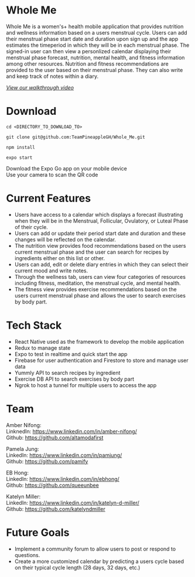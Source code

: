 # Whole Me

Whole Me is a women's+ health mobile application that provides nutrition and wellness information based on a users menstrual cycle. Users can add their menstrual phase start date and duration upon sign up and the app estimates the timeperiod in which they will be in each menstrual phase. The signed-in user can then view a personlized calendar displaying their menstrual phase forecast, nutrition, mental health, and fitness information among other resources. Nutrition and fitness recommendations are provided to the user based on their menstrual phase. They can also write and keep track of notes within a diary. 

[*View our walkthrough video*](https://www.youtube.com/watch?v=IriAv5-I9ek&ab_channel=KatelynMiller)

# Download 

```
cd <DIRECTORY_TO_DOWNLOAD_TO>

git clone git@github.com:TeamPineappleGH/Whole_Me.git

npm install

expo start
```

Download the Expo Go app on your mobile device <br />
Use your camera to scan the QR code 

# Current Features 

- Users have access to a calendar which displays a forecast illustrating when they will be in the Menstrual, Follicular, Ovulatory, or Luteal Phase of their cycle.
- Users can add or update their period start date and duration and these changes will be reflected on the calendar.
- The nutrition view provides food recommendations based on the users current menstrual phase and the user can search for recipes by ingredients either on this list or other.
- Users can add, edit or delete diary entries in which they can select their current mood and write notes.
- Through the wellness tab, users can view four categories of resources including fitness, meditation, the menstrual cycle, and mental health.
- The fitness view provides exercise recommendations based on the users current menstrual phase and allows the user to search exercises by body part.

# Tech Stack

- React Native used as the framework to develop the mobile application
- Redux to manage state
- Expo to test in realtime and quick start the app
- Firebase for user authentication and Firestore to store and manage user data
- Yummly API to search recipes by ingredient
- Exercise DB API to search exercises by body part
- Ngrok to host a tunnel for multiple users to access the app

# Team

Amber Nifong: <br /> 
LinknedIn: https://www.linkedin.com/in/amber-nifong/ <br />
Github: https://github.com/altamodafirst 

Pamela Jung: <br />
LinkedIn: https://www.linkedin.com/in/pamjung/ <br />
Github: https://github.com/pamify

EB Hong: <br />
LinkedIn: https://www.linkedin.com/in/ebhong/ <br />
Github: https://github.com/queeunbee

Katelyn Miller: <br />
LinkedIn: https://www.linkedin.com/in/katelyn-d-miller/ <br />
Github: https://github.com/katelyndmiller

# Future Goals

- Implement a community forum to allow users to post or respond to questions.
- Create a more customized calendar by predicting a users cycle based on their typical cycle length (28 days, 32 days, etc.)

